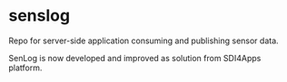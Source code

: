 # senslog
Repo for server-side application consuming and publishing sensor data.

SenLog is now developed and improved as solution from SDI4Apps platform.
